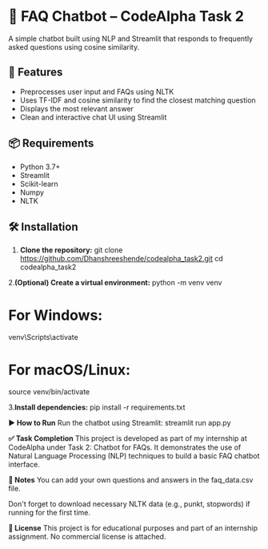 # 🤖 FAQ Chatbot – CodeAlpha Task 2

A simple chatbot built using NLP and Streamlit that responds to frequently asked questions using cosine similarity.

## 🚀 Features

- Preprocesses user input and FAQs using NLTK
- Uses TF-IDF and cosine similarity to find the closest matching question
- Displays the most relevant answer
- Clean and interactive chat UI using Streamlit

## 📦 Requirements

- Python 3.7+
- Streamlit
- Scikit-learn
- Numpy
- NLTK

## 🛠️ Installation

1. **Clone the repository:**
   git clone https://github.com/Dhanshreeshende/codealpha_task2.git
   cd codealpha_task2

2.**(Optional) Create a virtual environment:**
python -m venv venv
# For Windows:
venv\Scripts\activate
# For macOS/Linux:
source venv/bin/activate

3.**Install dependencies:**
pip install -r requirements.txt

**▶️ How to Run**
Run the chatbot using Streamlit:
streamlit run app.py


**✅ Task Completion**
This project is developed as part of my internship at CodeAlpha under Task 2: Chatbot for FAQs.
It demonstrates the use of Natural Language Processing (NLP) techniques to build a basic FAQ chatbot interface.

**📝 Notes**
You can add your own questions and answers in the faq_data.csv file.

Don't forget to download necessary NLTK data (e.g., punkt, stopwords) if running for the first time.

**📄 License**
This project is for educational purposes and part of an internship assignment. No commercial license is attached.



